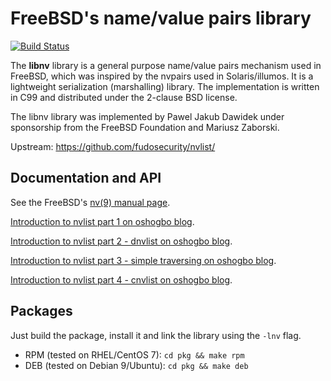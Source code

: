 # FreeBSD's name/value pairs library

[![Build Status](https://travis-ci.org/wheelsystems/nvlist.svg?branch=master)](https://travis-ci.org/wheelsystems/nvlist)

The **libnv** library is a general purpose name/value pairs mechanism used
in FreeBSD, which was inspired by the nvpairs used in Solaris/illumos.
It is a lightweight serialization (marshalling) library.  The implementation
is written in C99 and distributed under the 2-clause BSD license.

The libnv library was implemented by Pawel Jakub Dawidek under sponsorship
from the FreeBSD Foundation and Mariusz Zaborski.

Upstream: https://github.com/fudosecurity/nvlist/

## Documentation and API

See the FreeBSD's [nv(9) manual page](https://www.freebsd.org/cgi/man.cgi?query=nvlist&apropos=0&sektion=0&manpath=FreeBSD+12-current&arch=default&format=html).

[Introduction to nvlist part 1 on oshogbo blog](http://oshogbo.vexillium.org/blog/42/).

[Introduction to nvlist part 2 - dnvlist on oshogbo blog](http://oshogbo.vexillium.org/blog/43/).

[Introduction to nvlist part 3 - simple traversing on oshogbo blog](http://oshogbo.vexillium.org/blog/45/).

[Introduction to nvlist part 4 - cnvlist on oshogbo blog](http://oshogbo.vexillium.org/blog/47/).

## Packages

Just build the package, install it and link the library using the `-lnv` flag.
* RPM (tested on RHEL/CentOS 7): `cd pkg && make rpm`
* DEB (tested on Debian 9/Ubuntu): `cd pkg && make deb`

